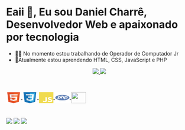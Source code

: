 
# Eaii 🤙, Eu sou Daniel Charrê, Desenvolvedor Web e apaixonado por tecnologia



- 👨‍💻 No momento estou trabalhando de Operador de Computador Jr
- 📝Atualmente estou aprendendo HTML, CSS, JavaScript e PHP


<div align="center">
  <a href="https://github.com/DanielDscXk">
  <img height="180em" src="https://github-readme-stats.vercel.app/api?username=DanielDscXk&show_icons=true&theme=dark&include_all_commits=true&count_private=true"/>
  <img height="180em" src="https://github-readme-stats.vercel.app/api/top-langs/?username=DanielDscXk&layout=compact&langs_count=7&theme=dark"/>
</div>

##


<div style="display: inline_block"><br>
<link rel="stylesheet" href="https://cdn.jsdelivr.net/gh/devicons/devicon@v2.15.1/devicon.min.css">
<link rel="stylesheet" href="https://cdn.jsdelivr.net/gh/devicons/devicon@v2.15.1/devicon.min.css">
          
          
<img align="center" alt="" height="30" width="40" src="https://raw.githubusercontent.com/devicons/devicon/master/icons/html5/html5-original.svg">
<img align="center" alt="" height="30" width="40" src="https://raw.githubusercontent.com/devicons/devicon/master/icons/css3/css3-original.svg">
<img align="center" alt="" height="30" width="40" src="https://raw.githubusercontent.com/devicons/devicon/master/icons/javascript/javascript-plain.svg">
<img align="center" alt="" height="30" width="40" src="https://raw.githubusercontent.com/devicons/devicon/master/icons/php/php-plain.svg">
<img align="center" alt="" height="30" width="40" src="https://cdn.jsdelivr.net/gh/devicons/devicon/icons/mysql/mysql-original-wordmark.svg" />
</div>


#
<div>
  <a href="https://www.facebook.com/danielXakiDsc/" target="_blank"><img src="https://img.shields.io/badge/Facebook-1877F2?style=for-the-badge&logo=facebook&logoColor=white"></a>
  <a href="https://www.instagram.com/daniel.rck22/" target="_blank"><img src="https://img.shields.io/badge/Instagram-E4405F?style=for-the-badge&logo=instagram&logoColor=white"></a>
  <a href="https://www.linkedin.com/in/daniel-charr%C3%AA-9aa566135/" target="_blank"><img src="https://img.shields.io/badge/LinkedIn-0077B5?style=for-the-badge&logo=linkedin&logoColor=white"></a>
</div>

